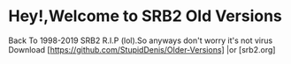 # Hey!,Welcome to SRB2 Old Versions
Back To 1998-2019
SRB2 R.I.P (lol).So anyways don't worry it's not virus
Download [https://github.com/StupidDenis/Older-Versions] |or [srb2.org]
